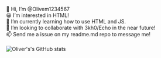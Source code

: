 👋 Hi, I’m @Olivem1234567
<br/>
😀 I’m interested in HTML!
<br/>
🌱 I’m currently learning how to use HTML and JS.
<br/>
💞️ I’m looking to collaborate with 3kh0/Echo in the near future!
<br/>
📫 Send me a issue on my readme.md repo to message me!
<br/>
<br/>
![Oliver's's GitHub stats](https://github-readme-stats.vercel.app/api?username=Olivem1234567&show_icons=true&theme=radical)

